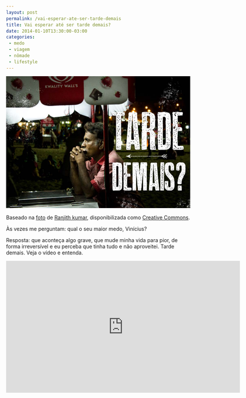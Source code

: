 ```yaml
---
layout: post
permalink: /vai-esperar-ate-ser-tarde-demais
title: Vai esperar até ser tarde demais?
date: 2014-01-10T13:30:00-03:00
categories:
 - medo
 - viagem
 - nômade
 - lifestyle
---
```

<div class="center">
  <img src="/images/tarde-demais.jpg" height="360" width="640">
  <p>
  Baseado na <a href="http://500px.com/photo/29026737">foto</a> de <a href="http://500px.com/mysticpixels">Ranjith kumar</a>, disponibilizada como <a href="http://creativecommons.org/licenses/by/3.0/br/">Creative Commons</a>.
  </p>
</div>

Às vezes me perguntam: qual o seu maior medo, Vinícius? 

Resposta: que aconteça algo grave, que mude minha vida para pior, de forma irreversível e eu perceba que tinha tudo e não aproveitei. Tarde demais. Veja o vídeo e entenda.

<div class="center">
<iframe width="640" height="360" src="http://www.youtube.com/embed/hK2YjXxIbm4?rel=0" frameborder="0" allowfullscreen></iframe>
</div>
